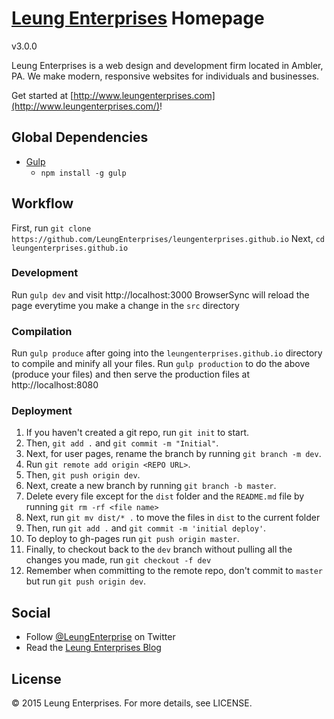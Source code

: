 # [Leung Enterprises](http://www.leungenterprises.com/) Homepage
v3.0.0

Leung Enterprises is a web design and development firm located in Ambler, PA.  We make modern, responsive websites for individuals and businesses.

Get started at [http://www.leungenterprises.com](http://www.leungenterprises.com/)!

## Global Dependencies
- [Gulp](http://gulpjs.com)
  - `npm install -g gulp`

## Workflow
First, run `git clone https://github.com/LeungEnterprises/leungenterprises.github.io`
Next, `cd leungenterprises.github.io`
### Development
Run `gulp dev` and visit http://localhost:3000
BrowserSync will reload the page everytime you make a change in the `src` directory
### Compilation
Run `gulp produce` after going into the `leungenterprises.github.io` directory to compile and minify all your files.
Run `gulp production` to do the above (produce your files) and then serve the production files at http://localhost:8080
### Deployment
1. If you haven't created a git repo, run `git init` to start.
2. Then, `git add .` and `git commit -m "Initial"`.
3. Next, for user pages, rename the branch by running `git branch -m dev`.
4. Run `git remote add origin <REPO URL>`.
5. Then, `git push origin dev`.
6. Next, create a new branch by running `git branch -b master`.
7. Delete every file except for the `dist` folder and the `README.md` file by running `git rm -rf <file name>`
8. Next, run `git mv dist/* .` to move the files in `dist` to the current folder
9. Then, run `git add .` and `git commit -m 'initial deploy'`.
10. To deploy to gh-pages run `git push origin master`.
11. Finally, to checkout back to the `dev` branch without pulling all the changes you made, run `git checkout -f dev`
12. Remember when committing to the remote repo, don't commit to `master` but run `git push origin dev`.

## Social
- Follow [@LeungEnterprise](http://twitter.com/LeungEnterprise) on Twitter
- Read the [Leung Enterprises Blog](http://blog.leungenterprises.com/)

## License
  &copy; 2015 Leung Enterprises.  For more details, see LICENSE.
